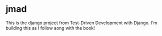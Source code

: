 # jmad

This is the django project from Test-Driven Development with Django.  I'm building this as I follow aong with the book!
